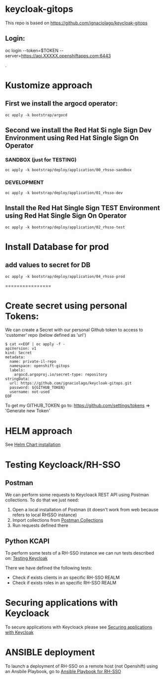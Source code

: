 # keycloak-gitops

This repo is based on https://github.com/ignaciolago/keycloak-gitops


## Login: 
oc login --token=$TOKEN --server=https://api.XXXXX.openshiftapps.com:6443


.
# Kustomize approach
## First we install the argocd operator:
```
oc apply -k bootstrap/argocd
```
## Second we install the Red Hat Si	ngle Sign Dev Environment using Red Hat Single Sign On Operator

### SANDBOX (just for TESTING)
```
oc apply -k bootstrap/deploy/application/00_rhsso-sandbox
```

### DEVELOPMENT
```
oc apply -k bootstrap/deploy/application/01_rhsso-dev
```

## Install the Red Hat Single Sign TEST Environment using Red Hat Single Sign On Operator
```
oc apply -k bootstrap/deploy/application/02_rhsso-test
```

# Install Database for prod
## add values to secret for DB
```
oc apply -k bootstrap/deploy/application/04_rhsso-prod
```


================
# Create secret using personal Tokens:
We can create a Secret with our personal Github token to access to 'customer' repo (below defined as 'url')
```
$ cat <<EOF | oc apply -f -
apiVersion: v1
kind: Secret
metadata:
  name: private-il-repo
  namespace: openshift-gitops
  labels:
    argocd.argoproj.io/secret-type: repository
stringData:
  url: https://github.com/ignaciolago/keycloak-gitops.git
  password: ${GITHUB_TOKEN}
  username: not-used
EOF
```

To get my GITHUB_TOKEN go to: https://github.com/settings/tokens => 'Generate new Token'



# HELM approach
See [Helm Chart installation](./rhsso-operator/README.md)

# Testing Keycloack/RH-SSO
## Postman
We can perform some requests to Keycloack REST API using Postman collections.
To do that we just need:
1. Open a local installation of Postman (it doesn't work from web because refers to local RHSSO instance)
2. Import collections from [Postman Collections](./testing_rhsso/postman/01.LOCAL-SSO.postman_collection.json)
3. Run requests defined there

## Python KCAPI
To perform some tests of a RH-SSO instance we can run tests described on: [Testing Keycloak](./testing_rhsso/README.md)

There we have defined the following tests:

- Check if exists clients in an specific RH-SSO REALM
- Check if exists roles in an specific RH-SSO REALM

# Securing applications with Keycloack
To secure applications with Keycloack please see [Securing applications with Keycloak](./secured-apps/README.md)

# ANSIBLE deployment
To launch a deployment of RH-SSO on a remote host (not Openshift) using an Ansbile Playbook, go to [Ansible Playbook for RH-SSO](./ansible/README.md)

